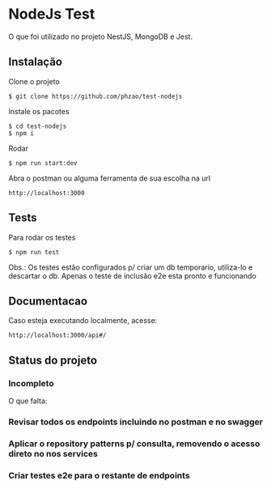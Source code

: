 # NodeJs Test 

O que foi utilizado no projeto NestJS, MongoDB e Jest.

## Instalação

Clone o projeto
```
$ git clone https://github.com/phzao/test-nodejs
```

Instale os pacotes
```
$ cd test-nodejs
$ npm i
```

Rodar
```
$ npm run start:dev 
```
Abra o postman ou alguma ferramenta de sua escolha na url

```
http://localhost:3000
```

## Tests

Para rodar os testes
```
$ npm run test 
```
Obs.: Os testes estão configurados p/ criar um db temporario, utiliza-lo e descartar o db.
Apenas o teste de inclusão e2e esta pronto e funcionando
## Documentacao

Caso esteja executando localmente, acesse:
```
http://localhost:3000/api#/
```

## Status do projeto

### Incompleto
O que falta:
### Revisar todos os endpoints incluindo no postman e no swagger
### Aplicar o repository patterns p/ consulta, removendo o acesso direto no nos services
### Criar testes e2e para o restante de endpoints
